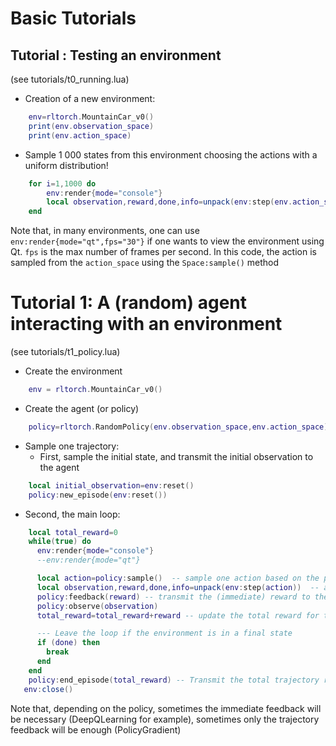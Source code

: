 # Basic Tutorials

## Tutorial : Testing an environment
(see tutorials/t0_running.lua)

* Creation of a new environment: 

```lua
    env=rltorch.MountainCar_v0()
    print(env.observation_space)
    print(env.action_space)
```

* Sample 1 000 states from this environment choosing the actions with a uniform distribution!

```lua
    for i=1,1000 do
        env:render{mode="console"}
        local observation,reward,done,info=unpack(env:step(env.action_space:sample()))    
    end
```

Note that, in many environments, one can use `env:render{mode="qt",fps="30"}` if one wants to view the environment using Qt. `fps` is the max number of frames per second. In this code, the action is sampled from the `action_space` using the `Space:sample()` method

# Tutorial 1:  A (random) agent interacting with an environment
(see tutorials/t1_policy.lua)

*  Create the environment
```lua
    env = rltorch.MountainCar_v0()
```

* Create the agent (or policy)
```lua
    policy=rltorch.RandomPolicy(env.observation_space,env.action_space)
```

* Sample one trajectory:
  * First, sample the initial state, and transmit the initial observation to the agent

```lua
    local initial_observation=env:reset()
    policy:new_episode(env:reset())  
```
  * Second, the main loop:

```lua 
    local total_reward=0 
    while(true) do
      env:render{mode="console"}      
      --env:render{mode="qt"}      

      local action=policy:sample()  -- sample one action based on the policy
      local observation,reward,done,info=unpack(env:step(action))  -- apply the action
      policy:feedback(reward) -- transmit the (immediate) reward to the policy
      policy:observe(observation)      
      total_reward=total_reward+reward -- update the total reward for this trajectory

      --- Leave the loop if the environment is in a final state
      if (done) then
        break
      end
    end
    policy:end_episode(total_reward) -- Transmit the total trajectory reward to the policy
   env:close()
```

Note that, depending on the policy, sometimes the immediate feedback will be necessary (DeepQLearning for example), sometimes only the trajectory feedback will be enough (PolicyGradient)

